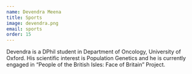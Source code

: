 ```yaml
---
name: Devendra Meena
title: Sports
image: devendra.png
email: sports
order: 15
---
```


Devendra is a DPhil student in Department of Oncology, University of
Oxford. His scientific interest is Population Genetics and he is currently
engaged in “People of the British Isles: Face of Britain” Project.
